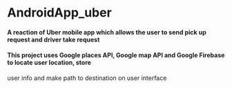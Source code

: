 # AndroidApp_uber
#### A reaction of Uber mobile app which allows the user to send pick up request and driver take request
#### This project uses Google places API, Google map API and Google Firebase to locate user location, store
user info and make path to destination on user interface
